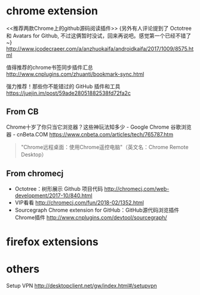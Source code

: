 
# chrome extension

<<推荐两款Chrome上的github源码阅读插件>> {另外有人评论提到了 Octotree 和 Avatars for Github, 不过这俩暂时没试，回来再说吧。感觉第一个已经不错了~}
http://www.jcodecraeer.com/a/anzhuokaifa/androidkaifa/2017/1009/8575.html

值得推荐的chrome书签同步插件汇总
http://www.cnplugins.com/zhuanti/bookmark-sync.html

强力推荐！那些你不能错过的 GitHub 插件和工具 https://juejin.im/post/59ade28051882538fd72fa2c

## From CB

Chrome十岁了你只当它浏览器？这些神玩法知多少 - Google Chrome 谷歌浏览器 - cnBeta.COM https://www.cnbeta.com/articles/tech/765787.htm
> "Chrome远程桌面：使用Chrome遥控电脑"（英文名：Chrome Remote Desktop）

## From chromecj

- Octotree：树形展示 Github 项目代码 http://chromecj.com/web-development/2017-10/840.html
- VIP看看 http://chromecj.com/fun/2018-02/1352.html
- Sourcegraph Chrome extension for GitHub：GitHub源代码浏览插件 Chrome插件 http://www.cnplugins.com/devtool/sourcegraph/




# firefox extensions

# others

Setup VPN
http://desktopclient.net/gw/index.html#/setupvpn

